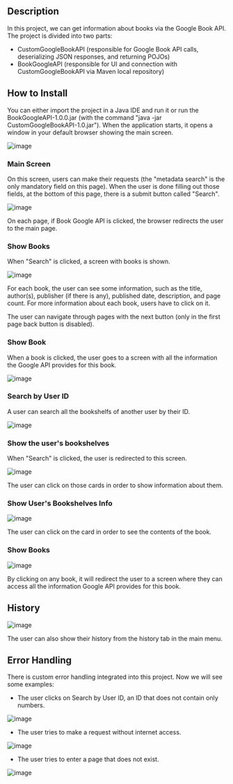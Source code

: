 ## Description

In this project, we can get information about books via the Google Book API. The project is divided into two parts:

* CustomGoogleBookAPI (responsible for Google Book API calls, deserializing JSON responses, and returning POJOs)
* BookGoogleAPI (responsible for UI and connection with CustomGoogleBookAPI via Maven local repository)

## How to Install

You can either import the project in a Java IDE and run it or run the BookGoogleAPI-1.0.0.jar (with the command "java -jar CustomGoogleBookAPI-1.0.jar").
When the application starts, it opens a window in your default browser showing the main screen.

![image](https://user-images.githubusercontent.com/76475823/219655835-dcff242c-48b7-4d25-ac35-0a3b53f6699b.png)

### Main Screen

On this screen, users can make their requests (the "metadata search" is the only mandatory field on this page). When the user is done filling out those fields, at the bottom of this page, there is a submit button called "Search".

![image](https://user-images.githubusercontent.com/76475823/219659129-d0626f62-920f-4159-9964-e7ae625e3dc1.png)

On each page, if Book Google API is clicked, the browser redirects the user to the main page.

### Show Books

When "Search" is clicked, a screen with books is shown.

![image](https://user-images.githubusercontent.com/76475823/219659507-eb4747c2-1868-4dfc-a793-70fb2874bbda.png)

For each book, the user can see some information, such as the title, author(s), publisher (if there is any), published date, description, and page count. For more information about each book, users have to click on it.

The user can navigate through pages with the next button (only in the first page back button is disabled).

### Show Book

When a book is clicked, the user goes to a screen with all the information the Google API provides for this book.

![image](https://user-images.githubusercontent.com/76475823/219661532-f056e8c2-48f0-4942-aade-5d3b843d9bc8.png)


### Search by User ID

A user can search all the bookshelfs of another user by their ID.

![image](https://user-images.githubusercontent.com/76475823/219661992-0549e90b-c17e-4fc8-9c61-b8429527da50.png)

### Show the user's bookshelves

When "Search" is clicked, the user is redirected to this screen.

![image](https://user-images.githubusercontent.com/76475823/219662884-2cfb5440-1d31-435b-ab91-a619dc28a100.png)

The user can click on those cards in order to show information about them.

### Show User's Bookshelves Info

![image](https://user-images.githubusercontent.com/76475823/219663209-58a18feb-29b4-40dc-ab92-904a7e71054f.png)

The user can click on the card in order to see the contents of the book.

### Show Books

![image](https://user-images.githubusercontent.com/76475823/219663541-58f04d7a-7377-45c6-917e-54a4807c8f9a.png)

By clicking on any book, it will redirect the user to a screen where they can access all the information Google API provides for this book.

## History

![image](https://user-images.githubusercontent.com/76475823/220044222-544593fc-3e0f-4297-ac86-a84ecb25e40c.png)

The user can also show their history from the history tab in the main menu.

## Error Handling

There is custom error handling integrated into this project. Now we will see some examples:

* The user clicks on Search by User ID, an ID that does not contain only numbers.

![image](https://user-images.githubusercontent.com/76475823/219664157-fb102387-556a-49d2-9bed-81fd94495e9c.png)

* The user tries to make a request without internet access.

![image](https://user-images.githubusercontent.com/76475823/219664332-7476a5b6-cbae-4361-88ed-ac569bf9ad83.png)

* The user tries to enter a page that does not exist.

![image](https://user-images.githubusercontent.com/76475823/220044396-0737394f-9ef6-4e3b-91d3-c63ffb21b1ae.png)